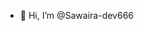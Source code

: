 - 👋 Hi, I’m @Sawaira-dev666

<!---
Sawaira-dev666/Sawaira-dev666 is a ✨ special ✨ repository because its `README.md` (this file) appears on your GitHub profile.
You can click the Preview link to take a look at your changes.
--->
